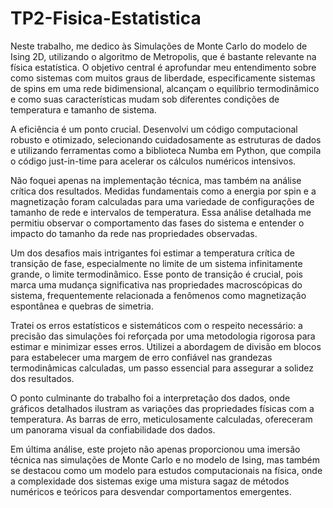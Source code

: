 # TP2-Fisica-Estatistica
Neste trabalho, me dedico às Simulações de Monte Carlo do modelo de Ising 2D, utilizando o algoritmo de Metropolis, que é bastante relevante na física estatística. O objetivo central é aprofundar meu entendimento sobre como sistemas com muitos graus de liberdade, especificamente sistemas de spins em uma rede bidimensional, alcançam o equilíbrio termodinâmico e como suas características mudam sob diferentes condições de temperatura e tamanho de sistema.

A eficiência é um ponto crucial. Desenvolvi um código computacional robusto e otimizado, selecionando cuidadosamente as estruturas de dados e utilizando ferramentas como a biblioteca Numba em Python, que compila o código just-in-time para acelerar os cálculos numéricos intensivos.

Não foquei apenas na implementação técnica, mas também na análise crítica dos resultados. Medidas fundamentais como a energia por spin e a magnetização foram calculadas para uma variedade de configurações de tamanho de rede e intervalos de temperatura. Essa análise detalhada me permitiu observar o comportamento das fases do sistema e entender o impacto do tamanho da rede nas propriedades observadas.

Um dos desafios mais intrigantes foi estimar a temperatura crítica de transição de fase, especialmente no limite de um sistema infinitamente grande, o limite termodinâmico. Esse ponto de transição é crucial, pois marca uma mudança significativa nas propriedades macroscópicas do sistema, frequentemente relacionada a fenômenos como magnetização espontânea e quebras de simetria.

Tratei os erros estatísticos e sistemáticos com o respeito necessário: a precisão das simulações foi reforçada por uma metodologia rigorosa para estimar e minimizar esses erros. Utilizei a abordagem de divisão em blocos para estabelecer uma margem de erro confiável nas grandezas termodinâmicas calculadas, um passo essencial para assegurar a solidez dos resultados.

O ponto culminante do trabalho foi a interpretação dos dados, onde gráficos detalhados ilustram as variações das propriedades físicas com a temperatura. As barras de erro, meticulosamente calculadas, ofereceram um panorama visual da confiabilidade dos dados.

Em última análise, este projeto não apenas proporcionou uma imersão técnica nas simulações de Monte Carlo e no modelo de Ising, mas também se destacou como um modelo para estudos computacionais na física, onde a complexidade dos sistemas exige uma mistura sagaz de métodos numéricos e teóricos para desvendar comportamentos emergentes.
